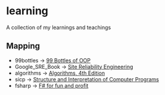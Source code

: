 # learning
A collection of my learnings and teachings

## Mapping
- 99bottles -> [99 Bottles of OOP](https://www.sandimetz.com/99bottles/)
- Google_SRE_Book -> [Site Reliability Engineering](https://landing.google.com/sre/book.html)
- algorithms -> [Algorithms, 4th Edition](http://algs4.cs.princeton.edu/home/)
- sicp -> [Structure and Interpretation of Computer Programs](http://sarabander.github.io/sicp/html/index.xhtml)
- fsharp -> [F# for fun and profit](https://fsharpforfunandprofit.com)